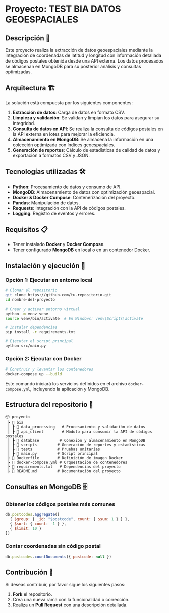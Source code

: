 # Proyecto: TEST BIA DATOS GEOESPACIALES

## Descripción 📌
Este proyecto realiza la extracción de datos geoespaciales mediante la integración de coordenadas de latitud y longitud con información detallada de códigos postales obtenida desde una API externa. Los datos procesados se almacenan en MongoDB para su posterior análisis y consultas optimizadas.

## Arquitectura 🏗️
La solución está compuesta por los siguientes componentes:

1. **Extracción de datos**: Carga de datos en formato CSV.
2. **Limpieza y validación**: Se validan y limpian los datos para asegurar su integridad.
3. **Consulta de datos en API**: Se realiza la consulta de códigos postales en la API externa en lotes para mejorar la eficiencia.
4. **Almacenamiento en MongoDB**: Se almacena la información en una colección optimizada con índices geoespaciales.
5. **Generación de reportes**: Cálculo de estadísticas de calidad de datos y exportación a formatos CSV y JSON.

## Tecnologías utilizadas 🛠️
- **Python**: Procesamiento de datos y consumo de API.
- **MongoDB**: Almacenamiento de datos con optimización geoespacial.
- **Docker & Docker Compose**: Contenerización del proyecto.
- **Pandas**: Manipulación de datos.
- **Requests**: Integración con la API de códigos postales.
- **Logging**: Registro de eventos y errores.

## Requisitos 📋
- Tener instalado **Docker** y **Docker Compose**.
- Tener configurado **MongoDB** en local o en un contenedor Docker.

## Instalación y ejecución 🚀

### Opción 1: Ejecutar en entorno local
```sh
# Clonar el repositorio
git clone https://github.com/tu-repositorio.git
cd nombre-del-proyecto

# Crear y activar entorno virtual
python -m venv venv
source venv/bin/activate  # En Windows: venv\Scripts\activate

# Instalar dependencias
pip install -r requirements.txt

# Ejecutar el script principal
python src/main.py
```

### Opción 2: Ejecutar con Docker
```sh
# Construir y levantar los contenedores
docker-compose up --build
```

Este comando iniciará los servicios definidos en el archivo `docker-compose.yml`, incluyendo la aplicación y MongoDB.

## Estructura del repositorio 📂
```
📦 proyecto
 ┣ 📂 bia
 ┃ ┣ 📂 data_processing   # Procesamiento y validación de datos
 ┃ ┣ 📂 api_client        # Módulo para consumir la API de códigos postales
 ┃ ┣ 📂 database         # Conexión y almacenamiento en MongoDB
 ┃ ┣ 📂 scripts         # Generación de reportes y estadísticas
 ┃ ┣ 📂 tests           # Pruebas unitarias
 ┃ ┣ 📜 main.py         # Script principal
 ┣ 📜 Dockerfile        # Definición de imagen Docker
 ┣ 📜 docker-compose.yml # Orquestación de contenedores
 ┣ 📜 requirements.txt   # Dependencias del proyecto
 ┣ 📜 README.md         # Documentación del proyecto
```

## Consultas en MongoDB 🗄️

### Obtener los códigos postales más comunes
```js
db.postcodes.aggregate([
  { $group: { _id: "$postcode", count: { $sum: 1 } } },
  { $sort: { count: -1 } },
  { $limit: 10 }
])
```

### Contar coordenadas sin código postal
```js
db.postcodes.countDocuments({ postcode: null })
```

## Contribución 🤝
Si deseas contribuir, por favor sigue los siguientes pasos:
1. **Fork** el repositorio.
2. Crea una nueva rama con la funcionalidad o corrección.
3. Realiza un **Pull Request** con una descripción detallada.
